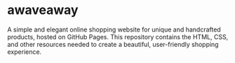 # awaveaway
A simple and elegant online shopping website for unique and handcrafted products, hosted on GitHub Pages. This repository contains the HTML, CSS, and other resources needed to create a beautiful, user-friendly shopping experience.
